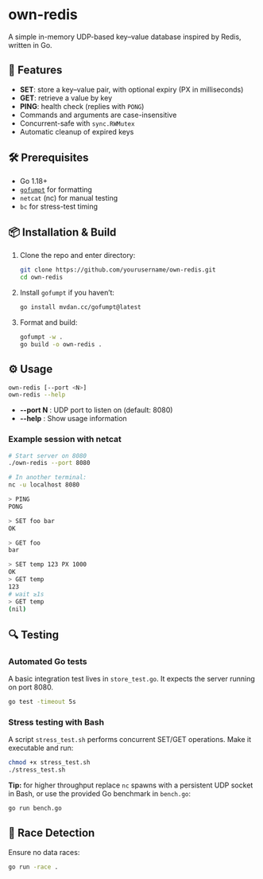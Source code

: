 # own-redis

A simple in-memory UDP-based key–value database inspired by Redis, written in Go.

## 🚀 Features

* **SET**: store a key–value pair, with optional expiry (PX in milliseconds)
* **GET**: retrieve a value by key
* **PING**: health check (replies with `PONG`)
* Commands and arguments are case-insensitive
* Concurrent-safe with `sync.RWMutex`
* Automatic cleanup of expired keys

## 🛠️ Prerequisites

* Go 1.18+
* [`gofumpt`](https://github.com/mvdan/gofumpt) for formatting
* `netcat` (nc) for manual testing
* `bc` for stress-test timing

## 📦 Installation & Build

1. Clone the repo and enter directory:

   ```bash
   git clone https://github.com/yourusername/own-redis.git
   cd own-redis
   ```
2. Install `gofumpt` if you haven’t:

   ```bash
   go install mvdan.cc/gofumpt@latest
   ```
3. Format and build:

   ```bash
   gofumpt -w .
   go build -o own-redis .
   ```

## ⚙️ Usage

```bash
own-redis [--port <N>]
own-redis --help
```

* **--port N**  : UDP port to listen on (default: 8080)
* **--help**    : Show usage information

### Example session with netcat

```bash
# Start server on 8080
./own-redis --port 8080

# In another terminal:
nc -u localhost 8080

> PING
PONG

> SET foo bar
OK

> GET foo
bar

> SET temp 123 PX 1000
OK
> GET temp
123
# wait ≥1s
> GET temp
(nil)
```

## 🔍 Testing

### Automated Go tests

A basic integration test lives in `store_test.go`. It expects the server running on port 8080.

```bash
go test -timeout 5s
```

### Stress testing with Bash

A script `stress_test.sh` performs concurrent SET/GET operations. Make it executable and run:

```bash
chmod +x stress_test.sh
./stress_test.sh
```

**Tip:** for higher throughput replace `nc` spawns with a persistent UDP socket in Bash, or use the provided Go benchmark in `bench.go`:

```bash
go run bench.go
```

## 🧪 Race Detection

Ensure no data races:

```bash
go run -race .
```